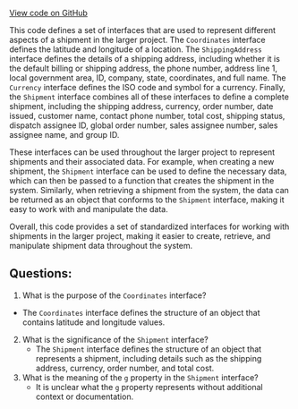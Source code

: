 [View code on GitHub](zoo-labs/zoo/blob/master/core/src/types/shippment.ts)

This code defines a set of interfaces that are used to represent different aspects of a shipment in the larger project. The `Coordinates` interface defines the latitude and longitude of a location. The `ShippingAddress` interface defines the details of a shipping address, including whether it is the default billing or shipping address, the phone number, address line 1, local government area, ID, company, state, coordinates, and full name. The `Currency` interface defines the ISO code and symbol for a currency. Finally, the `Shipment` interface combines all of these interfaces to define a complete shipment, including the shipping address, currency, order number, date issued, customer name, contact phone number, total cost, shipping status, dispatch assignee ID, global order number, sales assignee number, sales assignee name, and group ID.

These interfaces can be used throughout the larger project to represent shipments and their associated data. For example, when creating a new shipment, the `Shipment` interface can be used to define the necessary data, which can then be passed to a function that creates the shipment in the system. Similarly, when retrieving a shipment from the system, the data can be returned as an object that conforms to the `Shipment` interface, making it easy to work with and manipulate the data.

Overall, this code provides a set of standardized interfaces for working with shipments in the larger project, making it easier to create, retrieve, and manipulate shipment data throughout the system.
## Questions: 
 1. What is the purpose of the `Coordinates` interface?
   - The `Coordinates` interface defines the structure of an object that contains latitude and longitude values.
2. What is the significance of the `Shipment` interface?
   - The `Shipment` interface defines the structure of an object that represents a shipment, including details such as the shipping address, currency, order number, and total cost.
3. What is the meaning of the `g` property in the `Shipment` interface?
   - It is unclear what the `g` property represents without additional context or documentation.